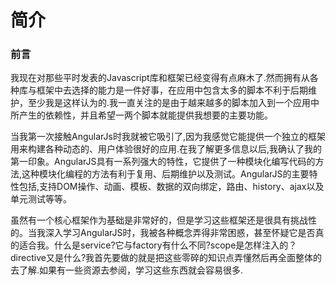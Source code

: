 # 简介
### 前言

我现在对那些平时发表的Javascript库和框架已经变得有点麻木了.然而拥有从各种库与框架中去选择的能力是一件好事，在应用中包含太多的脚本不利于后期维护，至少我是这样认为的.我一直关注的是由于越来越多的脚本加入到一个应用中所产生的依赖性，并且希望一两个脚本就能提供我想要的主要功能。

当我第一次接触AngularJs时我就被它吸引了,因为我感觉它能提供一个独立的框架用来构建各种动态的、用户体验很好的应用.在我了解更多信息以后,我确认了我的第一印象。AngularJS具有一系列强大的特性，它提供了一种模块化编写代码的方法,这种模块化编程的方法有利于复用、后期维护以及测试。AngularJS的主要特性包括,支持DOM操作、动画、模板、数据的双向绑定，路由、history、ajax以及单元测试等等。

 虽然有一个核心框架作为基础是非常好的，但是学习这些框架还是很具有挑战性的。当我深入学习AngularJS时，我被各种概念弄得非常困惑，甚至怀疑它是否真的适合我。什么是service?它与factory有什么不同?scope是怎样注入的？directive又是什么?我首先要做的就是把这些零碎的知识点弄懂然后再全面整体的去了解.如果有一些资源去参阅，学习这些东西就会容易很多.